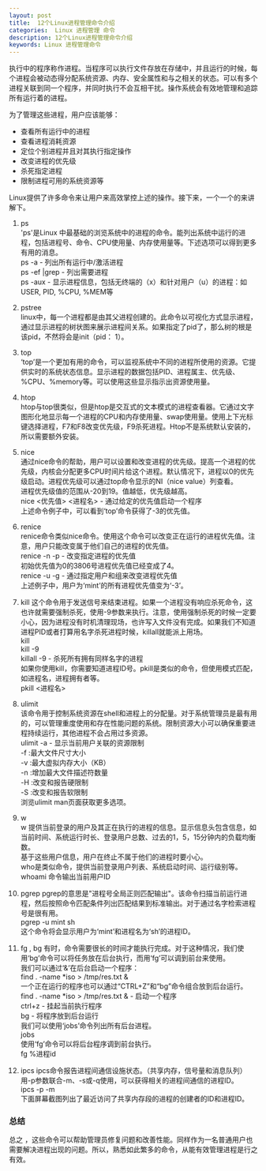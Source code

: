 ```yaml
---
layout: post
title:  12个Linux进程管理命令介绍
categories:  Linux 进程管理 命令
description: 12个Linux进程管理命令介绍
keywords: Linux 进程管理命令
---
```


执行中的程序称作进程。当程序可以执行文件存放在存储中，并且运行的时候，每个进程会被动态得分配系统资源、内存、安全属性和与之相关的状态。可以有多个进程关联到同一个程序，并同时执行不会互相干扰。操作系统会有效地管理和追踪所有运行着的进程。

为了管理这些进程，用户应该能够：
* 查看所有运行中的进程
* 查看进程消耗资源
* 定位个别进程并且对其执行指定操作
* 改变进程的优先级
* 杀死指定进程
* 限制进程可用的系统资源等  

Linux提供了许多命令来让用户来高效掌控上述的操作。接下来，一个一个的来讲解下。

1. ps  
'ps'是Linux 中最基础的浏览系统中的进程的命令。能列出系统中运行的进程，包括进程号、命令、CPU使用量、内存使用量等。下述选项可以得到更多有用的消息。  
ps -a - 列出所有运行中/激活进程  
ps -ef |grep - 列出需要进程  
ps -aux - 显示进程信息，包括无终端的（x）和针对用户（u）的进程：如USER, PID, %CPU, %MEM等

2. pstree  
linux中，每一个进程都是由其父进程创建的。此命令以可视化方式显示进程，通过显示进程的树状图来展示进程间关系。如果指定了pid了，那么树的根是该pid，不然将会是init（pid： 1）。

3. top  
‘top’是一个更加有用的命令，可以监视系统中不同的进程所使用的资源。它提供实时的系统状态信息。显示进程的数据包括PID、进程属主、优先级、%CPU、%memory等。可以使用这些显示指示出资源使用量。

4. htop  
htop与top很类似，但是htop是交互式的文本模式的进程查看器。它通过文字图形化地显示每一个进程的CPU和内存使用量、swap使用量。使用上下光标键选择进程，F7和F8改变优先级，F9杀死进程。Htop不是系统默认安装的，所以需要额外安装。

5. nice  
通过nice命令的帮助，用户可以设置和改变进程的优先级。提高一个进程的优先级，内核会分配更多CPU时间片给这个进程。默认情况下，进程以0的优先级启动。进程优先级可以通过top命令显示的NI（nice value）列查看。  
进程优先级值的范围从-20到19。值越低，优先级越高。  
nice <优先值> <进程名> - 通过给定的优先值启动一个程序  
上述命令例子中，可以看到‘top’命令获得了-3的优先值。

6. renice  
renice命令类似nice命令。使用这个命令可以改变正在运行的进程优先值。注意，用户只能改变属于他们自己的进程的优先值。  
renice -n -p - 改变指定进程的优先值  
初始优先值为0的3806号进程优先值已经变成了4。  
renice -u -g - 通过指定用户和组来改变进程优先值  
上述例子中，用户为‘mint’的所有进程优先值变为‘-3’。

7. kill
这个命令用于发送信号来结束进程。如果一个进程没有响应杀死命令，这也许就需要强制杀死，使用-9参数来执行。注意，使用强制杀死的时候一定要小心，因为进程没有时机清理现场，也许写入文件没有完成。如果我们不知道进程PID或者打算用名字杀死进程时候，killall就能派上用场。  
kill <pid>  
kill -9 <pid>  
killall -9 - 杀死所有拥有同样名字的进程  
如果你使用kill，你需要知道进程ID号。pkill是类似的命令，但使用模式匹配，如进程名，进程拥有者等。   
pkill <进程名>  

8. ulimit  
该命令用于控制系统资源在shell和进程上的分配量。对于系统管理员是最有用的，可以管理重度使用和存在性能问题的系统。限制资源大小可以确保重要进程持续运行，其他进程不会占用过多资源。  
ulimit -a - 显示当前用户关联的资源限制  
-f :最大文件尺寸大小  
-v :最大虚拟内存大小（KB）  
-n :增加最大文件描述符数量  
-H :改变和报告硬限制  
-S :改变和报告软限制  
浏览ulimit man页面获取更多选项。

9. w  
w 提供当前登录的用户及其正在执行的进程的信息。显示信息头包含信息，如当前时间、系统运行时长、登录用户总数、过去的1，5，15分钟内的负载均衡数。  
基于这些用户信息，用户在终止不属于他们的进程时要小心。  
who是类似命令，提供当前登录用户列表、系统启动时间、运行级别等。  
whoami 命令输出当前用户ID             

10. pgrep
pgrep的意思是"进程号全局正则匹配输出"。该命令扫描当前运行进程，然后按照命令匹配条件列出匹配结果到标准输出。对于通过名字检索进程号是很有用。  
pgrep -u mint sh  
这个命令将会显示用户为‘mint’和进程名为‘sh’的进程ID。

11. fg , bg
有时，命令需要很长的时间才能执行完成。对于这种情况，我们使用‘bg’命令可以将任务放在后台执行，而用‘fg’可以调到前台来使用。  
我们可以通过‘&’在后台启动一个程序：  
find . -name \*iso > /tmp/res.txt &  
一个正在运行的程序也可以通过“CTRL+Z”和“bg”命令组合放到后台运行。  
find . -name \*iso > /tmp/res.txt & - 启动一个程序  
ctrl+z - 挂起当前执行程序  
bg - 将程序放到后台运行  
我们可以使用‘jobs’命令列出所有后台进程。  
jobs  
使用‘fg’命令可以将后台程序调到前台执行。  
fg %进程id

12. ipcs
ipcs命令报告进程间通信设施状态。（共享内存，信号量和消息队列）
用-p参数联合-m、-s或-q使用，可以获得相关的进程间通信的进程ID。  
ipcs -p -m  
下面屏幕截图列出了最近访问了共享内存段的进程的创建者的ID和进程ID。  

### 总结
总之 ，这些命令可以帮助管理员修复问题和改善性能。同样作为一名普通用户也需要解决进程出现的问题。所以，熟悉如此繁多的命令，从能有效管理进程是行之有效。
